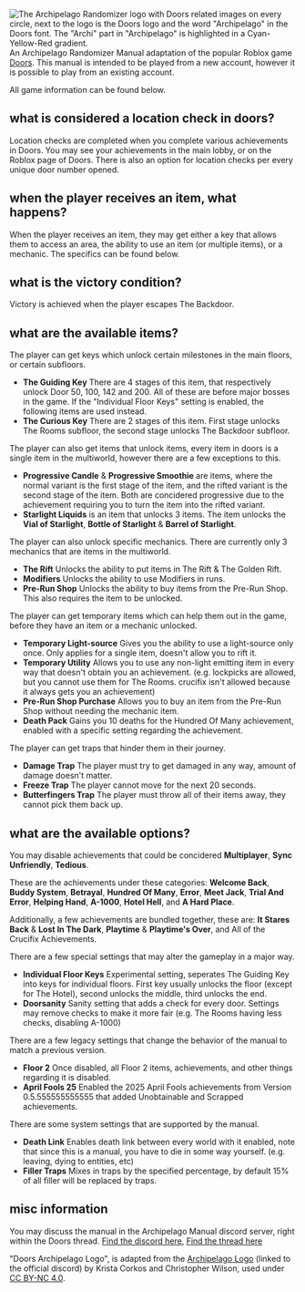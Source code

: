 ![The Archipelago Randomizer logo with Doors related images on every circle, next to the logo is the Doors logo and the word "Archipelago" in the Doors font. The "Archi" part in "Archipelago" is highlighted in a Cyan-Yellow-Red gradient.](https://file.garden/ZgF3xxdyQ318Tt1G/Archipelago/doorsarchipelago_text.svg)
An Archipelago Randomizer Manual adaptation of the popular Roblox game [Doors](https://www.roblox.com/games/6516141723/DOORS). This manual is intended to be played from a new account, however it is possible to play from an existing account.

All game information can be found below.

## what is considered a location check in doors?
Location checks are completed when you complete various achievements in Doors. You may see your achievements in the main lobby, or on the Roblox page of Doors. There is also an option for location checks per every unique door number opened.
## when the player receives an item, what happens?
When the player receives an item, they may get either a key that allows them to access an area, the ability to use an item (or multiple items), or a mechanic. The specifics can be found below.
## what is the victory condition?
Victory is achieved when the player escapes The Backdoor.
## what are the available items?
The player can get keys which unlock certain milestones in the main floors, or certain subfloors.
- **The Guiding Key** There are 4 stages of this item, that respectively unlock Door 50, 100, 142 and 200. All of these are before major bosses in the game. If the "Individual Floor Keys" setting is enabled, the following items are used instead.
- **The Curious Key** There are 2 stages of this item. First stage unlocks The Rooms subfloor, the second stage unlocks The Backdoor subfloor.

The player can also get items that unlock items, every item in doors is a single item in the multiworld, however there are a few exceptions to this.
- **Progressive Candle** & **Progressive Smoothie** are items, where the normal variant is the first stage of the item, and the rifted variant is the second stage of the item. Both are concidered progressive due to the achievement requiring you to turn the item into the rifted variant.
- **Starlight Liquids** is an item that unlocks 3 items. The item unlocks the **Vial of Starlight**, **Bottle of Starlight** & **Barrel of Starlight**.

The player can also unlock specific mechanics. There are currently only 3 mechanics that are items in the multiworld.
- **The Rift** Unlocks the ability to put items in The Rift & The Golden Rift.
- **Modifiers** Unlocks the ability to use Modifiers in runs.
- **Pre-Run Shop** Unlocks the ability to buy items from the Pre-Run Shop. This also requires the item to be unlocked.

The player can get temporary items which can help them out in the game, before they have an item or a mechanic unlocked.
- **Temporary Light-source** Gives you the ability to use a light-source only once. Only applies for a single item, doesn't allow you to rift it.
- **Temporary Utility** Allows you to use any non-light emitting item in every way that doesn't obtain you an achievement. (e.g. lockpicks are allowed, but you cannot use them for The Rooms. crucifix isn't allowed because it always gets you an achievement)
- **Pre-Run Shop Purchase** Allows you to buy an item from the Pre-Run Shop without needing the mechanic item.
- **Death Pack** Gains you 10 deaths for the Hundred Of Many achievement, enabled with a specific setting regarding the achievement.

The player can get traps that hinder them in their journey.
- **Damage Trap** The player must try to get damaged in any way, amount of damage doesn't matter.
- **Freeze Trap** The player cannot move for the next 20 seconds.
- **Butterfingers Trap** The player must throw all of their items away, they cannot pick them back up.

## what are the available options?

You may disable achievements that could be concidered **Multiplayer**, **Sync Unfriendly**, **Tedious**.

These are the achievements under these categories: **Welcome Back**, **Buddy System**, **Betrayal**, **Hundred Of Many**, **Error**, **Meet Jack**, **Trial And Error**, **Helping Hand**, **A-1000**, **Hotel Hell**, and **A Hard Place**.

Additionally, a few achievements are bundled together, these are: **It Stares Back** & **Lost In The Dark**, **Playtime** & **Playtime's Over**, and All of the Crucifix Achievements.

There are a few special settings that may alter the gameplay in a major way.
- **Individual Floor Keys** Experimental setting, seperates The Guiding Key into keys for individual floors. First key usually unlocks the floor (except for The Hotel), second unlocks the middle, third unlocks the end.
- **Doorsanity** Sanity setting that adds a check for every door. Settings may remove checks to make it more fair (e.g. The Rooms having less checks, disabling A-1000)

There are a few legacy settings that change the behavior of the manual to match a previous version.
- **Floor 2** Once disabled, all Floor 2 items, achievements, and other things regarding it is disabled.
- **April Fools 25** Enabled the 2025 April Fools achievements from Version 0.5.555555555555 that added Unobtainable and Scrapped achievements.

There are some system settings that are supported by the manual.
- **Death Link** Enables death link between every world with it enabled, note that since this is a manual, you have to die in some way yourself. (e.g. leaving, dying to entities, etc)
- **Filler Traps** Mixes in traps by the specified percentage, by default 15% of all filler will be replaced by traps.

## misc information

You may discuss the manual in the Archipelago Manual discord server, right within the Doors thread. [Find the discord here](https://discord.gg/T5bcsVHByx), [Find the thread here](https://canary.discord.com/channels/1097532591650910289/1230046028799934464)

"Doors Archipelago Logo", is adapted from the [Archipelago Logo](https://canary.discord.com/channels/731205301247803413/874776082946064394/1009265363600556094) (linked to the official discord) by Krista Corkos and Christopher Wilson, used under [CC BY-NC 4.0](http://creativecommons.org/licenses/by-nc/4.0/).
